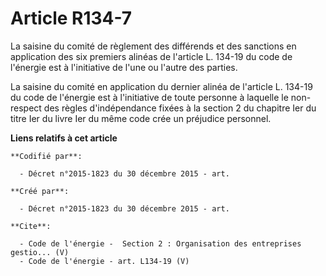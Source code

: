 # Article R134-7

La saisine du comité de règlement des différends et des sanctions en application des six premiers alinéas de l'article L.
134-19 du code de l'énergie est à l'initiative de l'une ou l'autre des parties. 

La saisine du comité en application du dernier alinéa de l'article L. 134-19 du code de l'énergie est à l'initiative de toute
personne à laquelle le non-respect des règles d'indépendance fixées à la section 2 du chapitre Ier du titre Ier du livre Ier
du même code crée un préjudice personnel.

**Liens relatifs à cet article**

	**Codifié par**:

	  - Décret n°2015-1823 du 30 décembre 2015 - art.

	**Créé par**:

	  - Décret n°2015-1823 du 30 décembre 2015 - art.

	**Cite**:

	  - Code de l'énergie -  Section 2 : Organisation des entreprises gestio... (V)
	  - Code de l'énergie - art. L134-19 (V)
